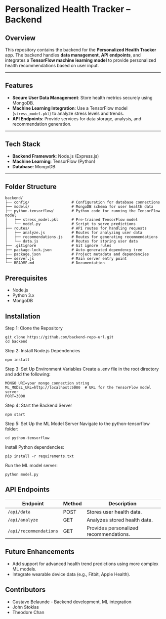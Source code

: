 # Personalized Health Tracker – Backend

## Overview  
This repository contains the backend for the **Personalized Health Tracker** app. The backend handles **data management**, **API endpoints**, and integrates a **TensorFlow machine learning model** to provide personalized health recommendations based on user input.

---

## Features  
- **Secure User Data Management**: Store health metrics securely using MongoDB.  
- **Machine Learning Integration**: Use a TensorFlow model (`stress_model.pkl`) to analyze stress levels and trends.  
- **API Endpoints**: Provide services for data storage, analysis, and recommendation generation.  

---

## Tech Stack  
- **Backend Framework**: Node.js (Express.js)  
- **Machine Learning**: TensorFlow (Python)  
- **Database**: MongoDB  

---

## Folder Structure  

```plaintext
backend/
├── config/                   # Configuration for database connections
├── models/                   # MongoDB schema for user health data
├── python-tensorflow/        # Python code for running the TensorFlow model
│   ├── stress_model.pkl      # Pre-trained TensorFlow model
│   └── model.py              # Script to serve predictions
├── routes/                   # API routes for handling requests
│   ├── analyze.js            # Routes for analyzing user data
│   ├── recommendations.js    # Routes for generating recommendations
│   └── data.js               # Routes for storing user data
├── .gitignore                # Git ignore rules
├── package-lock.json         # Auto-generated dependency tree
├── package.json              # Project metadata and dependencies
├── server.js                 # Main server entry point
└── README.md                 # Documentation
```

## Prerequisites
- Node.js
- Python 3.x
- MongoDB

## Installation
Step 1: Clone the Repository
```plaintext
git clone https://github.com/backend-repo-url.git
cd backend
```
Step 2: Install Node.js Dependencies
```plaintext
npm install
```
Step 3: Set Up Environment Variables
Create a .env file in the root directory and add the following:
```plaintext
MONGO_URI=your_mongo_connection_string
ML_MODEL_URL=http://localhost:5000  # URL for the TensorFlow model server
PORT=3000
```
Step 4: Start the Backend Server
```plaintext
npm start
```
Step 5: Set Up the ML Model Server
Navigate to the python-tensorflow folder:
```plaintext
cd python-tensorflow
```
Install Python dependencies:
```plaintext
pip install -r requirements.txt
```
Run the ML model server:
```plaintext
python model.py
```

## API Endpoints
| Endpoint                | Method | Description                             |
|-------------------------|--------|-----------------------------------------|
| `/api/data`             | POST   | Stores user health data.                |
| `/api/analyze`          | GET    | Analyzes stored health data.            |
| `/api/recommendations`  | GET    | Provides personalized recommendations.  |

## Future Enhancements
- Add support for advanced health trend predictions using more complex ML models.
- Integrate wearable device data (e.g., Fitbit, Apple Health).

## Contributors
- Gustavo Belaunde - Backend development, ML integration
- John Stoklas 
- Theodore Chan 
